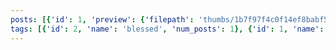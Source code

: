 ```yaml
---
posts: [{'id': 1, 'preview': {'filepath': 'thumbs/1b7f97f4c0f14ef8babf548526170938.jpg'}}, {'id': 9, 'preview': {'filepath': 'thumbs/01a325799bf043f5a1c3c68e255dc7ff.jpg'}}, {'id': 10, 'preview': {'filepath': 'thumbs/53aab65090be4a2c84d95cdb9eb3c23c.jpg'}}, {'id': 11, 'preview': {'filepath': 'thumbs/b92aa280f72541589cc278c72bf9bbb9.png'}}, {'id': 12, 'preview': {'filepath': 'thumbs/53934f4360e4464d93d526982ecb4e62.jpg'}}, {'id': 13, 'preview': {'filepath': 'thumbs/e815a40dfcbc40ba95363cdfe3700c3d.png'}}, {'id': 14, 'preview': {'filepath': 'thumbs/50af56f7c7304969a04796b2dacb9f91.jpg'}}, {'id': 15, 'preview': {'filepath': 'thumbs/75fc15f416d145c581f5b8c57971baa7.jpg'}}, {'id': 16, 'preview': {'filepath': 'thumbs/c94011bb91ed4de39ea83a50279408d4.jpg'}}, {'id': 27, 'preview': {'filepath': 'thumbs/4934510c1a8e4fccb5ead22113f6670f.gif'}}, {'id': 28, 'preview': {'filepath': 'thumbs/fef5abc714c44bf192b0c2f7253b540b.jpg'}}, {'id': 29, 'preview': {'filepath': 'thumbs/d30e804c42b740539bbc7019307548ee.jpg'}}, {'id': 30, 'preview': {'filepath': 'thumbs/5d05948f0e734efa9232ce9681bce629.png'}}, {'id': 31, 'preview': {'filepath': 'thumbs/5bc080e6069f4e73a79a822e2b6dbcf1.png'}}, {'id': 32, 'preview': {'filepath': 'thumbs/64f1f0fe897746e39b58c5474e4258fc.png'}}, {'id': 33, 'preview': {'filepath': 'thumbs/6e86906f463445dea21fb5f8300f0c57.jpg'}}, {'id': 34, 'preview': {'filepath': 'thumbs/83bac6afa531464e8a320fea3ef6456c.jpg'}}, {'id': 35, 'preview': {'filepath': 'thumbs/e8d4d3baf7bb403289dce0c0b47ba8b2.png'}}, {'id': 36, 'preview': {'filepath': 'thumbs/36d32ce04cbb4c8a9f44a9fa691900b8.png'}}, {'id': 37, 'preview': {'filepath': 'thumbs/9922ea4c641349bdb56fc61b2699095b.jpg'}}, {'id': 38, 'preview': {'filepath': 'thumbs/81d97bd05352440ba4988db7eae0fd6a.gif'}}, {'id': 39, 'preview': {'filepath': 'thumbs/fdcf97247453450c9bc34378bf846326.gif'}}, {'id': 40, 'preview': {'filepath': 'thumbs/1bcffd0f7175432181f85da34ea643a2.jpg'}}, {'id': 41, 'preview': {'filepath': 'thumbs/7054decfcfcc4db3a2c3ddd54200ad99.png'}}, {'id': 42, 'preview': {'filepath': 'thumbs/d81f961756f8463baf75f56d17e7ea93.jpg'}}, {'id': 43, 'preview': {'filepath': 'thumbs/7d8a604a8bb442c48044600c2643ff63.jpg'}}, {'id': 44, 'preview': {'filepath': 'thumbs/cec5916cf1064c0e82e340807733333a.jpg'}}, {'id': 45, 'preview': {'filepath': 'thumbs/490529afea904ddb94a3dcd233f00b1f.jpg'}}, {'id': 46, 'preview': {'filepath': 'thumbs/364828973db54bd29ba11f149c06ae2f.png'}}, {'id': 64, 'preview': {'filepath': 'thumbs/3bab4b090af945c0867eeb0d225416c6.gif'}}, {'id': 65, 'preview': {'filepath': 'thumbs/ffb4b0c85aae41b68aa15396a1c75ef5.jpg'}}, {'id': 66, 'preview': {'filepath': 'thumbs/daba49f01fd34c04a4fadd850c8fa602.gif'}}, {'id': 94, 'preview': {'filepath': 'thumbs/36033472a3344a41b1cd65443b86a211.jpg'}}]
tags: [{'id': 2, 'name': 'blessed', 'num_posts': 1}, {'id': 1, 'name': 'benwa', 'num_posts': 96}, {'id': 17, 'name': 'gotta go benwa', 'num_posts': 1}, {'id': 18, 'name': 'banana', 'num_posts': 4}, {'id': 19, 'name': 'sugoi', 'num_posts': 1}, {'id': 3, 'name': 'knees', 'num_posts': 2}, {'id': 46, 'name': 'glorious', 'num_posts': 1}, {'id': 47, 'name': 'ntr', 'num_posts': 1}, {'id': 24, 'name': 'very cartoon', 'num_posts': 3}, {'id': 48, 'name': 'howdy yall', 'num_posts': 1}, {'id': 49, 'name': 'hammer', 'num_posts': 1}, {'id': 91, 'name': 'great', 'num_posts': 1}, {'id': 92, 'name': 'top', 'num_posts': 1}, {'id': 93, 'name': 'tragic', 'num_posts': 1}, {'id': 137, 'name': 'kiss', 'num_posts': 1}, {'id': 138, 'name': 'lizard', 'num_posts': 1}]
---
```

    
